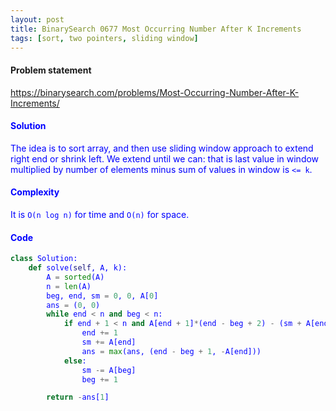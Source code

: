 ```yaml
---
layout: post
title: BinarySearch 0677 Most Occurring Number After K Increments
tags: [sort, two pointers, sliding window]
---
```


#### Problem statement

<a href="https://binarysearch.com/problems/Most-Occurring-Number-After-K-Increments/"> <font color = blue>https://binarysearch.com/problems/Most-Occurring-Number-After-K-Increments/

#### Solution
The idea is to sort array, and then use sliding window approach to extend right end or shrink left. We extend until we can: that is last value in window multiplied by number of elements minus sum of values in window is `<= k`.

#### Complexity
It is `O(n log n)` for time and `O(n)` for space.

#### Code
```python
class Solution:
    def solve(self, A, k):
        A = sorted(A)
        n = len(A)
        beg, end, sm = 0, 0, A[0]
        ans = (0, 0)
        while end < n and beg < n:
            if end + 1 < n and A[end + 1]*(end - beg + 2) - (sm + A[end + 1]) <= k:
                end += 1
                sm += A[end]
                ans = max(ans, (end - beg + 1, -A[end]))
            else:
                sm -= A[beg]
                beg += 1

        return -ans[1]
```
